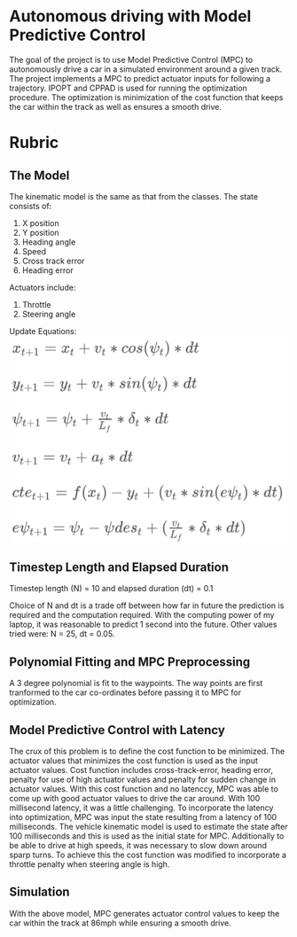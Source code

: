 # Autonomous driving with Model Predictive Control

The goal of the project is to use Model Predictive Control (MPC) to autonomously drive a car in a simulated environment around a given track. The project implements a MPC to predict actuator inputs for following a trajectory. IPOPT and CPPAD is used for running the optimization procedure. The optimization is minimization of the cost function that keeps the car within the track as well as ensures a smooth drive.

# Rubric
## The Model
The kinematic model is the same as that from the classes. The state consists of:
 1. X position
 2. Y position
 3. Heading angle
 4. Speed
 5. Cross track error
 6. Heading error

Actuators include:
 1. Throttle
 2. Steering angle

Update Equations:
![](data/equations.png)

## Timestep Length and Elapsed Duration
Timestep length (N) = 10 and elapsed duration (dt) = 0.1

Choice of N and dt is a trade off between how far in future the prediction is required and the computation required. With the computing power of my laptop, it was reasonable to predict 1 second into the future. Other values tried were: N = 25, dt = 0.05.

## Polynomial Fitting and MPC Preprocessing
A 3 degree polynomial is fit to the waypoints. The way points are first tranformed to the car co-ordinates before passing it to MPC for optimization.

## Model Predictive Control with Latency
The crux of this problem is to define the cost function to be minimized. The actuator values that minimizes the cost function is used as the input actuator values. Cost function includes cross-track-error, heading error, penalty for use of high actuator values and penalty for sudden change in actuator values. With this cost function and no latenccy, MPC was able to come up with good actuator values to drive the car around. With 100 millisecond latency, it was a little challenging. To incorporate the latency into optimization, MPC was input the state resulting from a latency of 100 milliseconds. The vehicle kinematic model is used to estimate the state after 100 milliseconds and this is used as the initial state for MPC. Additionally to be able to drive at high speeds, it was necessary to slow down around sparp turns. To achieve this the cost function was modified to incorporate a throttle penalty when steering angle is high.

## Simulation
With the above model, MPC generates actuator control values to keep the car within the track at 86mph while ensuring a smooth drive.
